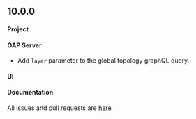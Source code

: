 ## 10.0.0

#### Project


#### OAP Server
* Add `layer` parameter to the global topology graphQL query.

#### UI


#### Documentation



All issues and pull requests are [here](https://github.com/apache/skywalking/milestone/202?closed=1)
